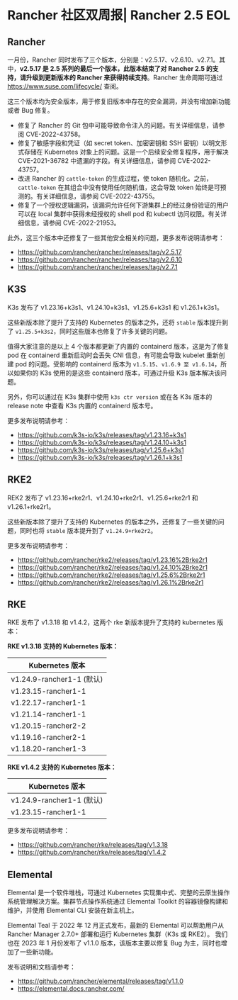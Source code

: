 # Rancher 社区双周报| Rancher 2.5 EOL

## Rancher

一月份，Rancher 同时发布了三个版本，分别是：v2.5.17、v2.6.10、v2.7.1。其中，**v2.5.17 是 2.5 系列的最后一个版本，此版本结束了对 Rancher 2.5 的支持，请升级到更新版本的 Rancher 来获得持续支持**。Rancher 生命周期可通过 https://www.suse.com/lifecycle/ 查阅。

这三个版本均为安全版本，用于修复旧版本中存在的安全漏洞，并没有增加新功能或者 Bug 修复。

- 修复了 Rancher 的 Git 包中可能导致命令注入的问题。有关详细信息，请参阅 CVE-2022-43758。
- 修复了敏感字段和凭证（如 secret token、加密密钥和 SSH 密钥）以明文形式存储在 Kubernetes 对象上的问题。这是一个后续安全修复程序，用于解决 CVE-2021-36782 中遗漏的字段。有关详细信息，请参阅 CVE-2022-43757。
- 改进 Rancher 的 `cattle-token` 的生成过程，使 token 随机化。之前，`cattle-token` 在其组合中没有使用任何随机值，这会导致 token 始终是可预测的。有关详细信息，请参阅 CVE-2022-43755。
- 修复了一个授权逻辑漏洞，该漏洞允许任何下游集群上的经过身份验证的用户可以在 local 集群中获得未经授权的 shell pod 和 kubectl 访问权限。有关详细信息，请参阅 CVE-2022-21953。

此外，这三个版本中还修复了一些其他安全相关的问题，更多发布说明请参考：

- https://github.com/rancher/rancher/releases/tag/v2.5.17
- https://github.com/rancher/rancher/releases/tag/v2.6.10
- https://github.com/rancher/rancher/releases/tag/v2.7.1

## K3S

K3s 发布了 v1.23.16+k3s1、v1.24.10+k3s1、v1.25.6+k3s1 和 v1.26.1+k3s1。

这些新版本除了提升了支持的 Kubernetes 的版本之外，还将 `stable` 版本提升到了 `v1.25.5+k3s2`，同时这些版本也修复了许多关键的问题。

值得大家注意的是以上 4 个版本都更新了内置的 containerd 版本，这是为了修复 pod 在 containerd 重新启动时会丢失 CNI 信息，有可能会导致 kubelet 重新创建 pod 的问题。受影响的 containerd 版本为 `v1.5.15`、`v1.6.9 至 v1.6.14`，所以如果你的 K3s 使用的是这些 containerd 版本，可通过升级 K3s 版本解决该问题。

另外，你可以通过在 K3s 集群中使用 `k3s ctr version` 或在各 K3s 版本的 release note 中查看 K3s 内置的 containerd 版本号。

更多发布说明请参考：

- https://github.com/k3s-io/k3s/releases/tag/v1.23.16+k3s1
- https://github.com/k3s-io/k3s/releases/tag/v1.24.10+k3s1
- https://github.com/k3s-io/k3s/releases/tag/v1.25.6+k3s1
- https://github.com/k3s-io/k3s/releases/tag/v1.26.1+k3s1

## RKE2

REK2 发布了 v1.23.16+rke2r1、v1.24.10+rke2r1、v1.25.6+rke2r1 和 v1.26.1+rke2r1。

这些新版本除了提升了支持的 Kubernetes 的版本之外，还修复了一些关键的问题，同时也将 `stable` 版本提升到了 `v1.24.9+rke2r2`。

更多发布说明请参考：

- https://github.com/rancher/rke2/releases/tag/v1.23.16%2Brke2r1
- https://github.com/rancher/rke2/releases/tag/v1.24.10%2Brke2r1
- https://github.com/rancher/rke2/releases/tag/v1.25.6%2Brke2r1
- https://github.com/rancher/rke2/releases/tag/v1.26.1%2Brke2r1

## RKE

RKE 发布了 v1.3.18 和 v1.4.2，这两个 rke 新版本提升了支持的 kubernetes 版本：

**RKE v1.3.18 支持的 Kubernetes 版本：**

| Kubernetes 版本           |
| ------------------------- |
| v1.24.9-rancher1-1 (默认) |
| v1.23.15-rancher1-1       |
| v1.22.17-rancher1-1       |
| v1.21.14-rancher1-1       |
| v1.20.15-rancher2-2       |
| v1.19.16-rancher2-1       |
| v1.18.20-rancher1-3       |

**RKE v1.4.2 支持的 Kubernetes 版本：**

| Kubernetes 版本           |
| ------------------------- |
| v1.24.9-rancher1-1 (默认) |
| v1.23.15-rancher1-1       |

更多发布说明请参考：

- https://github.com/rancher/rke/releases/tag/v1.3.18
- https://github.com/rancher/rke/releases/tag/v1.4.2

## Elemental

Elemental 是一个软件堆栈，可通过 Kubernetes 实现集中式、完整的云原生操作系统管理解决方案。集群节点操作系统通过 Elemental Toolkit 的容器镜像构建和维护，并使用 Elemental CLI 安装在新主机上。

Elemental Teal 于 2022 年 12 月正式发布，最新的 Elemental 可以帮助用户从 Rancher Manager 2.7.0+ 部署和运行 Kubernetes 集群（K3s 或 RKE2）。 我们也在 2023 年 1 月份发布了 v1.1.0 版本，该版本主要以修复 Bug 为主，同时也增加了一些新功能。

发布说明和文档请参考：
- https://github.com/rancher/elemental/releases/tag/v1.1.0
- https://elemental.docs.rancher.com/